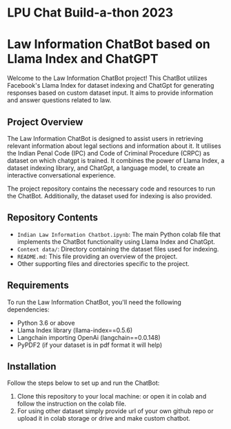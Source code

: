 # LPU Chat Build-a-thon 2023



# Law Information ChatBot based on Llama Index and ChatGPT

Welcome to the Law Information ChatBot project! This ChatBot utilizes Facebook's Llama Index for dataset indexing and ChatGpt for generating responses based on custom dataset input. It aims to provide information and answer questions related to law.

## Project Overview

The Law Information ChatBot is designed to assist users in retrieving relevant information about legal sections and information about it. It utilises the Indian Penal Code (IPC) and Code of Criminal Procedure (CRPC) as dataset on which chatgpt is trained. It combines the power of Llama Index, a dataset indexing library, and ChatGpt, a language model, to create an interactive conversational experience.

The project repository contains the necessary code and resources to run the ChatBot. Additionally, the dataset used for indexing is also provided.

## Repository Contents

- `Indian Law Information Chatbot.ipynb`: The main Python colab file that implements the ChatBot functionality using Llama Index and ChatGpt.
- `Context data/`: Directory containing the dataset files used for indexing.
- `README.md`: This file providing an overview of the project.
- Other supporting files and directories specific to the project.

## Requirements

To run the Law Information ChatBot, you'll need the following dependencies:

- Python 3.6 or above
- Llama Index library (llama-index==0.5.6)
- Langchain importing OpenAi (langchain==0.0.148)
- PyPDF2 (if your dataset is in pdf format it will help)

## Installation

Follow the steps below to set up and run the ChatBot:

1. Clone this repository to your local machine: or open it in colab and follow the instruction on the colab file.
2. For using other dataset simply provide url of your own github repo or upload it in colab storage or drive and make custom chatbot.

